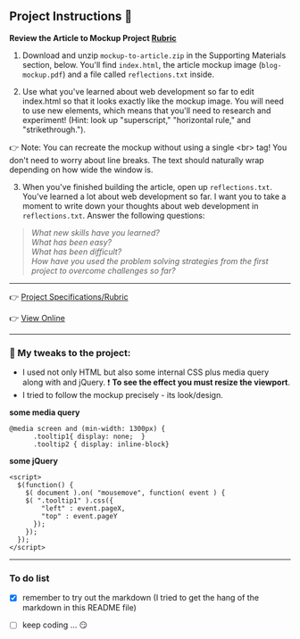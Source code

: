 ## Project Instructions :pencil:
**Review the Article to Mockup Project [Rubric](https://review.udacity.com/#!/rubrics/145/view)**

1. Download and unzip `mockup-to-article.zip` in the Supporting Materials section, below. You'll find `index.html`, the article mockup image (`blog-mockup.pdf`) and a file called `reflections.txt` inside.

2. Use what you've learned about web development so far to edit index.html so that it looks exactly like the mockup image. You will need to use new elements, which means that you'll need to research and experiment! (Hint: look up "superscript," "horizontal rule," and "strikethrough."). 

:point_right: Note: You can recreate the mockup without using a single \<br\> tag! You don't need to worry about line breaks. 
The text should naturally wrap depending on how wide the window is.

3. When you've finished building the article, open up `reflections.txt`. You've learned a lot about web development so far. I want you to take a moment to write down your thoughts about web development in `reflections.txt`. Answer the following questions:

> _What new skills have you learned?_\
> _What has been easy?_\
> _What has been difficult?_\
> _How have you used the problem solving strategies from the first project to overcome challenges so far?_

******

:point_right: [Project Specifications/Rubric](https://review.udacity.com/#!/rubrics/145/view)

:point_right: [View Online](https://jtrfs.github.io/mockup-to-article/)

***

### :red_circle: My tweaks to the project:
* I used not only HTML but also some internal CSS plus media query along with and jQuery. :exclamation: **To see the effect you must resize the viewport**.
* I tried to follow the mockup precisely - its look/design.

**some media query**
```
@media screen and (min-width: 1300px) {
      .tooltip1{ display: none;  }
      .tooltip2 { display: inline-block}
```

**some jQuery**
```
<script>
  $(function() {
    $( document ).on( "mousemove", function( event ) {
    $( ".tooltip1" ).css({
        "left" : event.pageX,
        "top" : event.pageY
      });
    });
  });
</script>
```

********

### To do list
- [x] remember to try out the markdown (I tried to get the hang of the markdown in this README file)
- [ ] keep coding ... :smirk:

